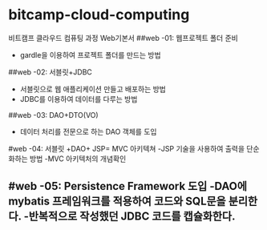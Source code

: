 # bitcamp-cloud-computing
비트캠프 클라우드 컴퓨팅 과정
 Web기본서
##web -01: 웹프로젝트 폴더 준비
- gardle을 이용하여 프로젝트 폴더를 만드는 방법

##web -02: 서블릿+JDBC
- 서블릿으로 웹 애플리케이션 만들고 배포하는 방법
- JDBC를 이용하여 데이터를 다루는 방법

##web -03: DAO+DTO(VO)
- 데이터 처리를 전문으로 하는 DAO 객체를 도입

#web -04: 서블릿 +DAO+ JSP= MVC 아키텍쳐
-JSP 기술을 사용하여 출력을 단순화하는 방법
-MVC 아키텍처의 개념확인

#web -05: Persistence Framework 도입
-DAO에 mybatis 프레임워크를 적용하여 코드와 SQL문을 분리한다.
-반복적으로 작성했던 JDBC 코드를 캡슐화한다.
--------------------------------------------------------------------


